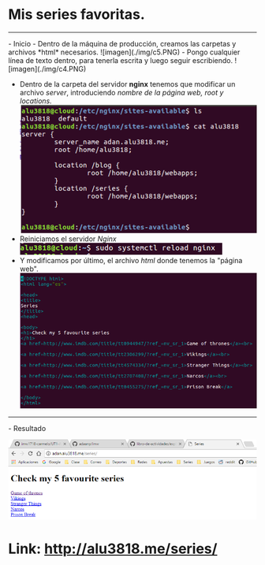 # Mis series favoritas.
<hr>
-  Inicio
  - Dentro de la máquina de producción, creamos las carpetas y archivos *html* necesarios.
![imagen](./img/c5.PNG)
   - Pongo cualquier línea de texto dentro, para tenerla escrita y luego seguir escribiendo.
![imagen](./img/c4.PNG)

  - Dentro de la carpeta del servidor **nginx** tenemos que modificar un archivo *server*, introduciendo *nombre de la página web, root y locations.*
![imagen](./img/c6.PNG)
  - Reiniciamos el servidor *Nginx*
![imagen](./img/c2.PNG)
  - Y modificamos por último, el archivo *html* donde tenemos la "página web".
  ![imagen](./img/c7.PNG)
<hr>
-   Resultado

![imagen](./img/c8.PNG)

# Link: http://alu3818.me/series/
